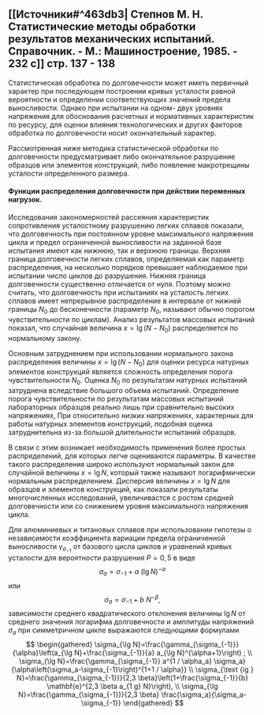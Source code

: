 [[Источники#^463db3| Степнов М. Н. Статистические методы обработки результатов механических испытаний. Справочник. - М.: Машиностроение, 1985. - 232 c]]
стр. 137 - 138
---
Статистическая обработка по долговечности может иметь первичный характер при последующем построении кривых усталости равной вероятности и определении соответствующих значений предела выносливости. Однако при испытании на одном- двух уровнях напряжения для обоснования расчетных и нормативных характеристик по ресурсу, для оценки влияния технологических и других факторов обработка по долговечности носит окончательный характер.

Рассмотренная ниже методика статистической обработки по долговечности
предусматривает либо окончательное разрушение образцов или элементов конструкций, либо появление макротрещины усталости определенного размера.

#### **Функции распределения долговечности при действии переменных нагрузок.**

Исследования закономерностей рассеяния характеристик сопротивления усталостному разрушению легких сплавов показали, что долговечность при постоянном уровне максимального напряжения цикла и предел ограниченной выносливости на заданной базе испытания имеют как нижнюю, так и верхнюю границы. Верхняя граница долговечности легких сплавов, определяемая как параметр распределения, на несколько порядков превышает наблюдаемое при испытании число циклов до разрушения. Нижняя граница долговечности существенно отличается от нуля. Поэтому можно считать, что долговечность при испытаниях на усталость легких сплавов имеет непрерывное распределение в интервале от нижней границы $N_0$ до бесконечности (параметр $N_0$, называют обычно порогом чувствительности по циклам). Анализ результатов массовых испытаний показал, что случайная величина $x = \lg (N-N_0)$ распределяется пo нормальному закону. 

Основным затруднением при использовании нормального закона распределения величины $x=\lg(N-N_0)$ для оценки ресурса натурных элементов конструкций является сложность определения порога чувствительности $N_0$. Оценка $N_0$ по результатам натурных испытаний затруднена вследствие большого объема испытаний. Определение порога чувствительности по результатам массовых испытаний лабораторных образцов реально лишь при сравнительно высоких напряжениях, При относительно низких напряжениях, характерных для работы натурных элементов конструкций, подобная оценка затруднительна из-за большой длительности испытаний образцов. 

В связи с этим возникает необходимость применения более простых распределений, для которых легче оцениваются параметры. В качестве такого распределения широко используют нормальный закон для случайной величины $x=\lg N$, который также называют логарифмически нормальным распределением. Дисперсия величины $x=\lg N$ для образцов и элементов конструкций, как показали результаты многочисленных исследований, увеличивастся с ростом средней долговечности или со снижением уровня максимального напряжения цикла. 

Для алюминиевых и титановых сплавов при использовании гипотезы о независимости коэффициента вариации предела ограниченной выносливости $\gamma_{\sigma_{-1}}$ от базового цисла циклов и уравнений кривых усталости для вероятности разрушения $P=0,5$ в виде
$$
\sigma_{a} = \sigma_{-1} + a \ (\lg N)^{-\alpha} \tag{1}
$$
или
$$
\sigma_{a} = \sigma_{-1} + b \ N^{-\beta}, \tag{2}
$$
зависимости среднего квадратического отклонения величины $\lg N$ от среднего значения логарифма долговечности и амплитуды напряжений $\sigma_{a}$ при симметричном цикле выражаются следующими формулами
$$
\begin{gathered}
\sigma_{\lg N}=\frac{\gamma_{\sigma_{-1}}}{\alpha}\left(a_{\lg N}+\frac{\sigma_{-1}}{a} a_{\lg N}^{\alpha+1}\right) ; \\ 
\sigma_{\lg N}=\frac{\gamma_{\sigma_{-1}} a^{1 / \alpha_a} \sigma_a}{\alpha\left(\sigma_a-\sigma_{-1}\right)^{1+1 / \alpha}} \\
\sigma_{\text {ig } N}=\frac{\gamma_{\sigma_{-1}}}{2,3 \beta}\left(1+\frac{\sigma_{-1}}{b} \mathbf{e}^{2,3 \beta a_{1 g} N}\right), \\
\sigma_{\lg N}=\frac{\gamma_{\sigma_{-1}}}{2,3 \beta} \frac{\sigma_a}{\sigma_a-\sigma_{-1}} 
\end{gathered}
$$

